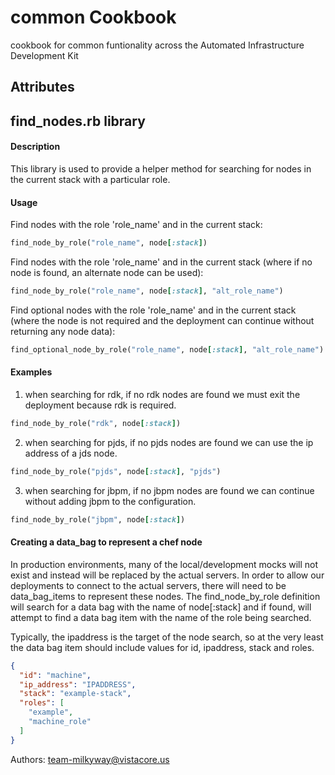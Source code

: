 common Cookbook
===============
cookbook for common funtionality across the Automated Infrastructure Development Kit

Attributes
----------

find_nodes.rb library
---------------------
#### Description
This library is used to provide a helper method for searching for nodes in the current stack with a particular role.

#### Usage
Find nodes with the role 'role_name' and in the current stack:
```ruby
find_node_by_role("role_name", node[:stack])
```

Find nodes with the role 'role_name' and in the current stack (where if no node is found, an alternate node can be used):
```ruby
find_node_by_role("role_name", node[:stack], "alt_role_name")
```

Find optional nodes with the role 'role_name' and in the current stack (where the node is not required and the deployment can continue without returning any node data):
```ruby
find_optional_node_by_role("role_name", node[:stack], "alt_role_name")
```

#### Examples
1. when searching for rdk, if no rdk nodes are found we must exit the deployment because rdk is required.
```ruby
find_node_by_role("rdk", node[:stack])
```

2. when searching for pjds, if no pjds nodes are found we can use the ip address of a jds node.
```ruby
find_node_by_role("pjds", node[:stack], "pjds")
```

3. when searching for jbpm, if no jbpm nodes are found we can continue without adding jbpm to the configuration.
```ruby
find_node_by_role("jbpm", node[:stack])
```

#### Creating a data_bag to represent a chef node
In production environments, many of the local/development mocks will not exist and instead will be replaced by the actual servers.
In order to allow our deployments to connect to the actual servers, there will need to be data_bag_items to represent these nodes.
The find_node_by_role definition will search for a data bag with the name of node[:stack] and if found, will attempt to find a data bag item with the name of the role being searched.

Typically, the ipaddress is the target of the node search, so at the very least the data bag item should include values for id, ipaddress, stack and roles.

```json 
{
  "id": "machine",
  "ip_address": "IPADDRESS",
  "stack": "example-stack",
  "roles": [
    "example",
    "machine_role"
  ]
}
```

Authors: team-milkyway@vistacore.us
